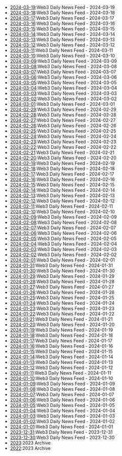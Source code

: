 * [2024-03-19](./days/2024-03-19.md):Web3 Daily News Feed - 2024-03-19
* [2024-03-18](./days/2024-03-18.md):Web3 Daily News Feed - 2024-03-18
* [2024-03-17](./days/2024-03-17.md):Web3 Daily News Feed - 2024-03-17
* [2024-03-16](./days/2024-03-16.md):Web3 Daily News Feed - 2024-03-16
* [2024-03-15](./days/2024-03-15.md):Web3 Daily News Feed - 2024-03-15
* [2024-03-14](./days/2024-03-14.md):Web3 Daily News Feed - 2024-03-14
* [2024-03-13](./days/2024-03-13.md):Web3 Daily News Feed - 2024-03-13
* [2024-03-12](./days/2024-03-12.md):Web3 Daily News Feed - 2024-03-12
* [2024-03-11](./days/2024-03-11.md):Web3 Daily News Feed - 2024-03-11
* [2024-03-10](./days/2024-03-10.md):Web3 Daily News Feed - 2024-03-10
* [2024-03-09](./days/2024-03-09.md):Web3 Daily News Feed - 2024-03-09
* [2024-03-08](./days/2024-03-08.md):Web3 Daily News Feed - 2024-03-08
* [2024-03-07](./days/2024-03-07.md):Web3 Daily News Feed - 2024-03-07
* [2024-03-06](./days/2024-03-06.md):Web3 Daily News Feed - 2024-03-06
* [2024-03-05](./days/2024-03-05.md):Web3 Daily News Feed - 2024-03-05
* [2024-03-04](./days/2024-03-04.md):Web3 Daily News Feed - 2024-03-04
* [2024-03-03](./days/2024-03-03.md):Web3 Daily News Feed - 2024-03-03
* [2024-03-02](./days/2024-03-02.md):Web3 Daily News Feed - 2024-03-02
* [2024-03-01](./days/2024-03-01.md):Web3 Daily News Feed - 2024-03-01
* [2024-02-29](./days/2024-02-29.md):Web3 Daily News Feed - 2024-02-29
* [2024-02-28](./days/2024-02-28.md):Web3 Daily News Feed - 2024-02-28
* [2024-02-27](./days/2024-02-27.md):Web3 Daily News Feed - 2024-02-27
* [2024-02-26](./days/2024-02-26.md):Web3 Daily News Feed - 2024-02-26
* [2024-02-25](./days/2024-02-25.md):Web3 Daily News Feed - 2024-02-25
* [2024-02-24](./days/2024-02-24.md):Web3 Daily News Feed - 2024-02-24
* [2024-02-23](./days/2024-02-23.md):Web3 Daily News Feed - 2024-02-23
* [2024-02-22](./days/2024-02-22.md):Web3 Daily News Feed - 2024-02-22
* [2024-02-21](./days/2024-02-21.md):Web3 Daily News Feed - 2024-02-21
* [2024-02-20](./days/2024-02-20.md):Web3 Daily News Feed - 2024-02-20
* [2024-02-19](./days/2024-02-19.md):Web3 Daily News Feed - 2024-02-19
* [2024-02-18](./days/2024-02-18.md):Web3 Daily News Feed - 2024-02-18
* [2024-02-17](./days/2024-02-17.md):Web3 Daily News Feed - 2024-02-17
* [2024-02-16](./days/2024-02-16.md):Web3 Daily News Feed - 2024-02-16
* [2024-02-15](./days/2024-02-15.md):Web3 Daily News Feed - 2024-02-15
* [2024-02-14](./days/2024-02-14.md):Web3 Daily News Feed - 2024-02-14
* [2024-02-13](./days/2024-02-13.md):Web3 Daily News Feed - 2024-02-13
* [2024-02-12](./days/2024-02-12.md):Web3 Daily News Feed - 2024-02-12
* [2024-02-11](./days/2024-02-11.md):Web3 Daily News Feed - 2024-02-11
* [2024-02-10](./days/2024-02-10.md):Web3 Daily News Feed - 2024-02-10
* [2024-02-09](./days/2024-02-09.md):Web3 Daily News Feed - 2024-02-09
* [2024-02-08](./days/2024-02-08.md):Web3 Daily News Feed - 2024-02-08
* [2024-02-07](./days/2024-02-07.md):Web3 Daily News Feed - 2024-02-07
* [2024-02-06](./days/2024-02-06.md):Web3 Daily News Feed - 2024-02-06
* [2024-02-05](./days/2024-02-05.md):Web3 Daily News Feed - 2024-02-05
* [2024-02-04](./days/2024-02-04.md):Web3 Daily News Feed - 2024-02-04
* [2024-02-03](./days/2024-02-03.md):Web3 Daily News Feed - 2024-02-03
* [2024-02-02](./days/2024-02-02.md):Web3 Daily News Feed - 2024-02-02
* [2024-02-01](./days/2024-02-01.md):Web3 Daily News Feed - 2024-02-01
* [2024-01-31](./days/2024-01-31.md):Web3 Daily News Feed - 2024-01-31
* [2024-01-30](./days/2024-01-30.md):Web3 Daily News Feed - 2024-01-30
* [2024-01-29](./days/2024-01-29.md):Web3 Daily News Feed - 2024-01-29
* [2024-01-28](./days/2024-01-28.md):Web3 Daily News Feed - 2024-01-28
* [2024-01-27](./days/2024-01-27.md):Web3 Daily News Feed - 2024-01-27
* [2024-01-26](./days/2024-01-26.md):Web3 Daily News Feed - 2024-01-26
* [2024-01-25](./days/2024-01-25.md):Web3 Daily News Feed - 2024-01-25
* [2024-01-24](./days/2024-01-24.md):Web3 Daily News Feed - 2024-01-24
* [2024-01-23](./days/2024-01-23.md):Web3 Daily News Feed - 2024-01-23
* [2024-01-22](./days/2024-01-22.md):Web3 Daily News Feed - 2024-01-22
* [2024-01-21](./days/2024-01-21.md):Web3 Daily News Feed - 2024-01-21
* [2024-01-20](./days/2024-01-20.md):Web3 Daily News Feed - 2024-01-20
* [2024-01-19](./days/2024-01-19.md):Web3 Daily News Feed - 2024-01-19
* [2024-01-18](./days/2024-01-18.md):Web3 Daily News Feed - 2024-01-18
* [2024-01-17](./days/2024-01-17.md):Web3 Daily News Feed - 2024-01-17
* [2024-01-16](./days/2024-01-16.md):Web3 Daily News Feed - 2024-01-16
* [2024-01-15](./days/2024-01-15.md):Web3 Daily News Feed - 2024-01-15
* [2024-01-14](./days/2024-01-14.md):Web3 Daily News Feed - 2024-01-14
* [2024-01-13](./days/2024-01-13.md):Web3 Daily News Feed - 2024-01-13
* [2024-01-12](./days/2024-01-12.md):Web3 Daily News Feed - 2024-01-12
* [2024-01-11](./days/2024-01-11.md):Web3 Daily News Feed - 2024-01-11
* [2024-01-10](./days/2024-01-10.md):Web3 Daily News Feed - 2024-01-10
* [2024-01-09](./days/2024-01-09.md):Web3 Daily News Feed - 2024-01-09
* [2024-01-08](./days/2024-01-08.md):Web3 Daily News Feed - 2024-01-08
* [2024-01-07](./days/2024-01-07.md):Web3 Daily News Feed - 2024-01-07
* [2024-01-06](./days/2024-01-06.md):Web3 Daily News Feed - 2024-01-06
* [2024-01-05](./days/2024-01-05.md):Web3 Daily News Feed - 2024-01-05
* [2024-01-04](./days/2024-01-04.md):Web3 Daily News Feed - 2024-01-04
* [2024-01-03](./days/2024-01-03.md):Web3 Daily News Feed - 2024-01-03
* [2024-01-02](./days/2024-01-02.md):Web3 Daily News Feed - 2024-01-02
* [2024-01-01](./days/2024-01-01.md):Web3 Daily News Feed - 2024-01-01
* [2023-12-31](./days/2023-12-31.md):Web3 Daily News Feed - 2023-12-31
* [2023-12-30](./days/2023-12-30.md):Web3 Daily News Feed - 2023-12-30
* [2023](./2023.md):2023 Archive 
* [2022](./2022.md):2023 Archive 